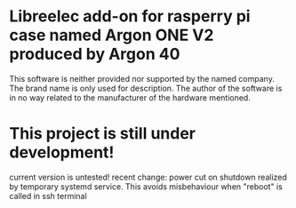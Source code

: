 # Libreelec add-on for rasperry pi case named Argon ONE V2 produced by Argon 40

This software is neither provided nor supported by the named company.
The brand name is only used for description.
The author of the software is in no way related to the manufacturer of the hardware mentioned.  

# This project is still under development!

current version is untested!
recent change: power cut on shutdown realized by temporary systemd service. This avoids misbehaviour when "reboot" is called in ssh terminal
